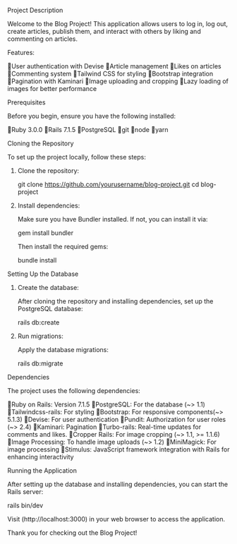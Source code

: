 Project Description

Welcome to the Blog Project! This application allows users to log in, log out, create articles, publish them, and interact with others by liking and commenting on articles.

Features:

User authentication with Devise
Article management
Likes on articles
Commenting system
Tailwind CSS for styling
Bootstrap integration
Pagination with Kaminari
Image uploading and cropping
Lazy loading of images for better performance

Prerequisites

Before you begin, ensure you have the following installed:

Ruby 3.0.0
Rails 7.1.5
PostgreSQL
git
node
yarn

Cloning the Repository

To set up the project locally, follow these steps:

1. Clone the repository:

   git clone https://github.com/yourusername/blog-project.git
   cd blog-project

2. Install dependencies:

   Make sure you have Bundler installed. If not, you can install it via:

   gem install bundler

   Then install the required gems:

   bundle install

Setting Up the Database

1. Create the database:

   After cloning the repository and installing dependencies, set up the PostgreSQL database:

   rails db:create
   
2. Run migrations:

   Apply the database migrations:

   rails db:migrate 

Dependencies

The project uses the following dependencies:

Ruby on Rails: Version 7.1.5
PostgreSQL: For the database (~> 1.1)
Tailwindcss-rails: For styling
Bootstrap: For responsive components(~> 5.1.3)
Devise: For user authentication
Pundit: Authorization for user roles (~> 2.4)
Kaminari: Pagination
Turbo-rails: Real-time updates for comments and likes.
Cropper Rails: For image cropping (~> 1.1, >= 1.1.6)
Image Processing: To handle image uploads (~> 1.2)
MiniMagick: For image processing
Stimulus: JavaScript framework integration with Rails for enhancing interactivity

Running the Application

After setting up the database and installing dependencies, you can start the Rails server:

rails bin/dev

Visit (http://localhost:3000) in your web browser to access the application.

Thank you for checking out the Blog Project! 